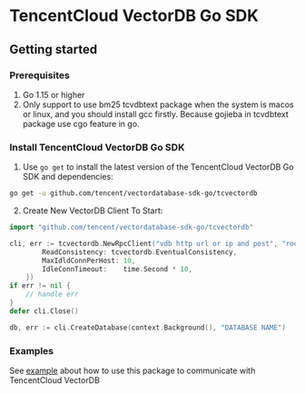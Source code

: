 # TencentCloud VectorDB Go SDK

## Getting started

### Prerequisites
1. Go 1.15 or higher
2. Only support to use bm25 tcvdbtext package when the system is macos or linux, and you should install gcc firstly. Because gojieba in tcvdbtext package use cgo feature in go.  


### Install TencentCloud VectorDB Go SDK

1. Use `go get` to install the latest version of the TencentCloud VectorDB Go SDK and dependencies: 
```sh
go get -u github.com/tencent/vectordatabase-sdk-go/tcvectordb
```

2. Create New VectorDB Client To Start:
```go
import "github.com/tencent/vectordatabase-sdk-go/tcvectordb"

cli, err := tcvectordb.NewRpcClient("vdb http url or ip and post", "root", "key get from web console", &tcvectordb.ClientOption{
		ReadConsistency: tcvectordb.EventualConsistency,
		MaxIdldConnPerHost: 10,
		IdleConnTimeout:    time.Second * 10,
	})
if err != nil {
    // handle err
}
defer cli.Close()

db, err := cli.CreateDatabase(context.Background(), "DATABASE NAME")
```

### Examples

See [example](example) about how to use this package to communicate with TencentCloud VectorDB
